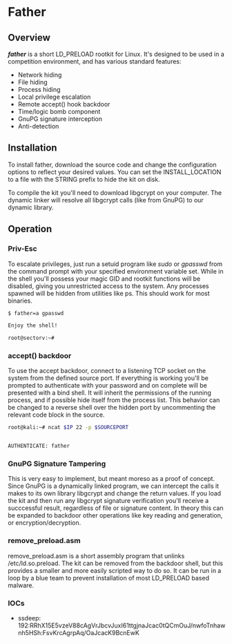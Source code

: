 # Father

## Overview

***father*** is a short LD_PRELOAD rootkit for Linux. It's designed to be used in a competition environment, and has various standard features:</br>

* Network hiding
* File hiding
* Process hiding
* Local privilege escalation
* Remote accept() hook backdoor
* Time/logic bomb component
* GnuPG signature interception
* Anti-detection

## Installation

To install father, download the source code and change the configuration options to reflect your desired values. You can set the INSTALL_LOCATION to a file with the STRING prefix to hide the kit on disk.

To compile the kit you'll need to download libgcrypt on your computer. The dynamic linker will resolve all libgcrypt calls (like from GnuPG) to our dynamic library.


## Operation

### Priv-Esc 

To escalate privileges, just run a setuid program like *sudo* or *gpasswd* from the command prompt with your specified environment variable set. While in the shell you'll possess your magic GID and rootkit functions will be disabled, giving you unrestricted access to the system. Any processes spawned will be hidden from utilities like ps. This should work for most binaries.

```bash
$ father=a gpasswd

Enjoy the shell!

root@sectorv:~# 
```

### accept() backdoor

To use the accept backdoor, connect to a listening TCP socket on the system from the defined source port. If everything is working you'll be prompted to authenticate with your password and on complete will be presented with a bind shell.  It will inherit the permissions of the running process, and if possible hide itself from the process list. This behavior can be changed to a reverse shell over the hidden port by uncommenting the relevant code block in the source.

```bash
root@kali:~# ncat $IP 22 -p $SOURCEPORT 


AUTHENTICATE: father

```

### GnuPG Signature Tampering

This is very easy to implement, but meant moreso as a proof of concept. Since GnuPG is a dynamically linked program, we can intercept the calls it makes to its own library libgcrypt and change the return values. If you load the kit and then run any libgcrypt signature verification you'll receive a succcessful result, regardless of file or signature content. In theory this can be expanded to backdoor other operations like key reading and generation, or encryption/decryption.


### remove_preload.asm

remove_preload.asm is a short assembly program that unlinks /etc/ld.so.preload. The kit can be removed from the backdoor shell, but this provides a smaller and more easily scripted way to do so. It can be run in a loop by a blue team to prevent installation of most LD_PRELOAD based malware.

### IOCs

* ssdeep: 192:RRhX15E5vzeV88cAgVrJbcvJuxI61ttgjnaJcac0tQCmOuJ/nwfoTnhawnh5HSh:FsvKrcAgrpAq/OaJcacK9BcnEwK
